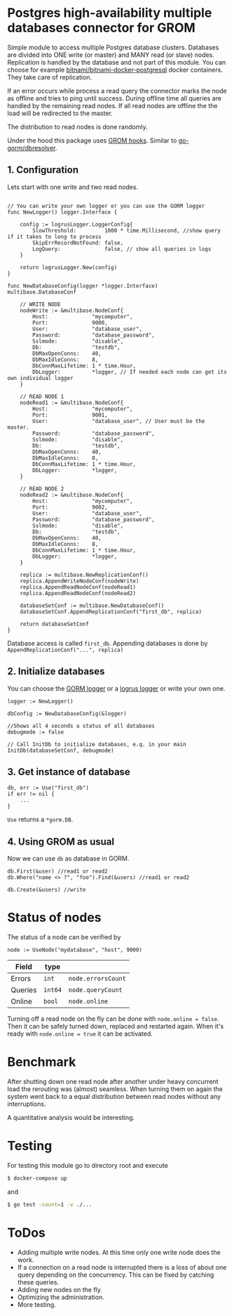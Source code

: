 # Postgres high-availability multiple databases connector for GROM

Simple module to access multiple Postgres database clusters. Databases are divided into ONE write (or master) and MANY read (or slave) nodes. Replication is handled by the database and not part of this module. You can choose for example [bitnami/bitnami-docker-postgresql](https://github.com/bitnami/bitnami-docker-postgresql) docker containers. They take care of replication.

If an error occurs while process a read query the connector marks the node as offline and tries to ping until success. During offline time all queries are handled by the remaining read nodes. If all read nodes are offline the the load will be redirected to the master.

The distribution to read nodes is done randomly. 

Under the hood this package uses [GROM hooks](https://gorm.io/docs/hooks.html). Similar to [go-gorm/dbresolver](https://github.com/go-gorm/dbresolver).

## 1. Configuration

Lets start with one write and two read nodes.

```golang

// You can write your own logger or you can use the GORM logger
func NewLogger() logger.Interface {
	
	config := logrusLogger.LoggerConfig{
		SlowThreshold:         1000 * time.Millisecond, //show query if it takes to long to process
		SkipErrRecordNotFound: false,
		LogQuery:              false, // show all queries in logs
	}

	return logrusLogger.New(config)
}

func NewDatabaseConfig(logger *logger.Interface) multibase.DatabaseConf

	// WRITE NODE
	nodeWrite := &multibase.NodeConf{
		Host:              "mycomputer",
		Port:              9000,
		User:              "database_user",
		Password:          "database_password",
		Sslmode:           "disable",
		Db:                "testdb",
		DbMaxOpenConns:    40,
		DbMaxIdleConns:    8,
		DbConnMaxLifetime: 1 * time.Hour,
		DbLogger:          *logger, // If needed each node can get its own individual logger
	}

	// READ NODE 1
	nodeRead1 := &multibase.NodeConf{
		Host:              "mycomputer",
		Port:              9001,
		User:              "database_user", // User must be the master.
		Password:          "database_password",
		Sslmode:           "disable",
		Db:                "testdb",
		DbMaxOpenConns:    40,
		DbMaxIdleConns:    8,
		DbConnMaxLifetime: 1 * time.Hour,
		DbLogger:          *logger,
	}

	// READ NODE 2
	nodeRead2 := &multibase.NodeConf{
		Host:              "mycomputer",
		Port:              9002,
		User:              "database_user",
		Password:          "database_password",
		Sslmode:           "disable",
		Db:                "testdb",
		DbMaxOpenConns:    40,
		DbMaxIdleConns:    8,
		DbConnMaxLifetime: 1 * time.Hour,
		DbLogger:          *logger,
	}

	replica := multibase.NewReplicationConf()
	replica.AppendWriteNodeConf(nodeWrite)
	replica.AppendReadNodeConf(nodeRead1)
	replica.AppendReadNodeConf(nodeRead2)

	databaseSetConf := multibase.NewDatabaseConf()
	databaseSetConf.AppendReplicationConf("first_db", replica)

	return databaseSetConf
}
```
Database access is called `first_db`. Appending databases is done by `AppendReplicationConf("...", replica)`

## 2. Initialize databases
You can choose the [GORM logger]() or a [logrus logger](https://github.com/onrik/gorm-logrus) or write your own one.

```golang
logger := NewLogger()

dbConfig := NewDatabaseConfig(&logger)

//Shows all 4 seconds a status of all databases
debugmode := false

// Call InitDb to initialize databases, e.q. in your main
InitDb(databaseSetConf, debugmode)
```

## 3. Get instance of database

```golang
db, err := Use("first_db")
if err != nil {
    ...
}
```
`Use` returns a `*gorm.DB`. 

## 4. Using GROM as usual

Now we can use `db` as database in GORM.

```
db.First(&user) //read1 or read2
db.Where("name <> ?", "foo").Find(&users) //read1 or read2

db.Create(&users) //write

```

# Status of nodes
The status of a node can be verified by 
```golang
node := UseNode("mydatabase", "host", 9000)
```

| Field         |type    |                     |
| ------------- |--------|---------------------|
| Errors        | `int`  | `node.errorsCount`  |
| Queries       | `int64`| `node.queryCount`   |
| Online        | `bool` | `node.online`       |

Turning off a read node on the fly can be done with `node.online = false`. Then it can be safely turned down, replaced and restarted again. When it's ready with `node.online = true` it can be activated.

# Benchmark

After shutting down one read node after another under heavy concurrent load the rerouting was (almost) seamless. When turning them on again the system went back to a equal distribution between read nodes without any interruptions.

A quantitative analysis would be interesting.

# Testing


For testing this module go to directory root and execute
```bash
$ docker-compose up
```
and
```bash
$ go test -count=1 -v ./...
```


# ToDos

* Adding multiple write nodes. At this time only one write node does the work.
* If a connection on a read node is interrupted there is a loss of about one query depending on the concurrency. This can be fixed by catching these queries.
* Adding new nodes on the fly.
* Optimizing the administration.
* More testing.




